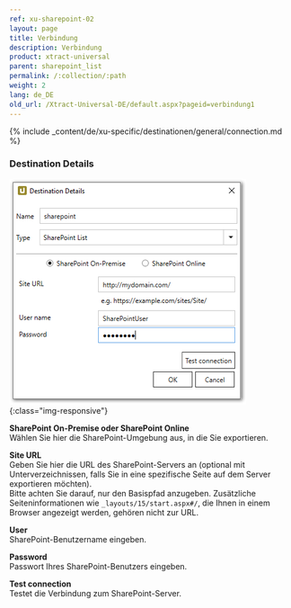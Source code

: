 ```yaml
---
ref: xu-sharepoint-02
layout: page
title: Verbindung
description: Verbindung
product: xtract-universal
parent: sharepoint_list
permalink: /:collection/:path
weight: 2
lang: de_DE
old_url: /Xtract-Universal-DE/default.aspx?pageid=verbindung1
---
```

{% include _content/de/xu-specific/destinationen/general/connection.md %}	

### Destination Details

![XU_Sharepoint_Dest](/img/content/XU_Sharepoint_Dest.png){:class="img-responsive"}


**SharePoint On-Premise oder SharePoint Online**<br>
Wählen Sie hier die SharePoint-Umgebung aus, in die Sie exportieren.

**Site URL**<br>
Geben Sie hier die URL des SharePoint-Servers an (optional mit Unterverzeichnissen, falls Sie in eine spezifische Seite auf dem Server exportieren möchten).<br>
Bitte achten Sie darauf, nur den Basispfad anzugeben. Zusätzliche Seiteninformationen wie `_layouts/15/start.aspx#/`, die Ihnen in einem Browser angezeigt werden, gehören nicht zur URL.

**User**<br>
SharePoint-Benutzername eingeben.

**Password**<br>
Passwort Ihres SharePoint-Benutzers eingeben.

**Test connection**<br>
Testet die Verbindung zum SharePoint-Server.